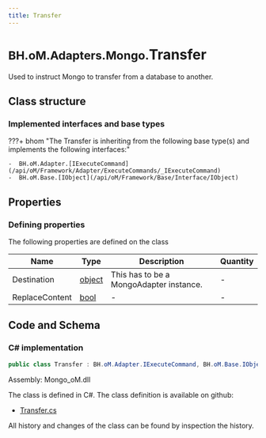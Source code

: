 ```yaml
---
title: Transfer
---
```


# <small>BH.oM.Adapters.Mongo.</small>**Transfer**

Used to instruct Mongo to transfer from a database to another.

## Class structure

### Implemented interfaces and base types

???+ bhom "The Transfer is inheriting from the following base type(s) and implements the following interfaces:"

    -  BH.oM.Adapter.[IExecuteCommand](/api/oM/Framework/Adapter/ExecuteCommands/_IExecuteCommand)
    -  BH.oM.Base.[IObject](/api/oM/Framework/Base/Interface/IObject)


## Properties



### Defining properties

The following properties are defined on the class

| Name             | Type             | Description      | Quantity         |
|------------------|------------------|------------------|------------------|
| Destination | [object](https://learn.microsoft.com/en-us/dotnet/api/System.Object?view=netstandard-2.0) | This has to be a MongoAdapter instance. | - |
| ReplaceContent | [bool](https://learn.microsoft.com/en-us/dotnet/api/System.Boolean?view=netstandard-2.0) | - | - |


## Code and Schema

### C# implementation

``` C# title="C#"
public class Transfer : BH.oM.Adapter.IExecuteCommand, BH.oM.Base.IObject
```

Assembly: Mongo_oM.dll

The class is defined in C#. The class definition is available on github:

- [Transfer.cs](https://github.com/BHoM/Mongo_Toolkit/blob/develop/Mongo_oM/Commands\Transfer.cs)

All history and changes of the class can be found by inspection the history.
